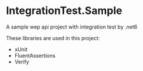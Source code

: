 # IntegrationTest.Sample
A sample wep api project with integration test by .net6 

These libraries are used in this project:
- xUnit
- FluentAssertions
- Verify
